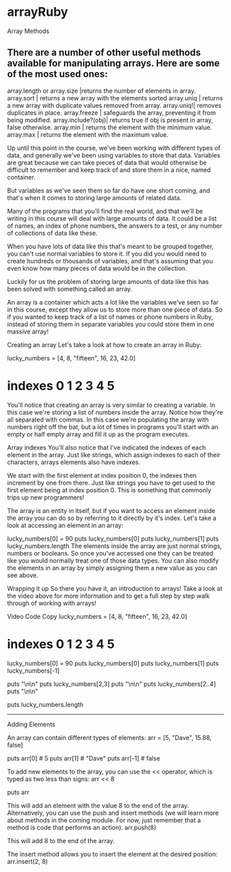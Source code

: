 # arrayRuby
Array Methods

There are a number of other useful methods available for manipulating arrays.
Here are some of the most used ones:
---------------------------------------------------------------------
array.length or array.size |returns the number of elements in array.
array.sort | returns a new array with the elements sorted
array.uniq | returns a new array with duplicate values removed from array.
array.uniq!| removes duplicates in place.
array.freeze | safeguards the array, preventing it from being modified.
array.include?(obj)| returns true if obj is present in array, false otherwise.
array.min | returns the element with the minimum value.
array.max | returns the element with the maximum value.

Up until this point in the course, we've been working with different types of data, and generally we've been using variables to store that data. Variables are great because we can take pieces of data that would otherwise be difficult to remember and keep track of and store them in a nice, named container.

But variables as we've seen them so far do have one short coming, and that's when it comes to storing large amounts of related data.

Many of the programs that you'll find the real world, and that we'll be writing in this course will deal with large amounts of data. It could be a list of names, an index of phone numbers, the answers to a test, or any number of collections of data like these.

When you have lots of data like this that's meant to be grouped together, you can't use normal variables to store it. If you did you would need to create hundreds or thousands of variables, and that's assuming that you even know how many pieces of data would be in the collection.

Luckily for us the problem of storing large amounts of data like this has been solved with something called an array.

An array is a container which acts a lot like the variables we've seen so far in this course, except they allow us to store more than one piece of data.
So if you wanted to keep track of a list of names or phone numbers in Ruby, instead of storing them in separate variables you could store them in one massive array!

Creating an array
Let's take a look at how to create an array in Ruby:

lucky_numbers = [4, 8, "fifteen", 16, 23, 42.0]
#       indexes  0  1       2      3   4   5
You'll notice that creating an array is very similar to creating a variable. In this case we're storing a list of numbers inside the array. Notice how they're all separated with commas. In this case we're populating the array with numbers right off the bat, but a lot of times in programs you'll start with an empty or half empty array and fill it up as the program executes.

Array indexes
You'll also notice that I've indicated the indexes of each element in the array. Just like strings, which assign indexes to each of their characters, arrays elements also have indexes.

We start with the first element at index position 0, the indexes then increment by one from there. Just like strings you have to get used to the first element being at index position 0. This is something that commonly trips up new programmers!

The array is an entity in itself, but if you want to access an element inside the array you can do so by referring to it directly by it's index. Let's take a look at accessing an element in an array:

lucky_numbers[0] = 90
puts lucky_numbers[0]
puts lucky_numbers[1]
puts lucky_numbers.length
The elements inside the array are just normal strings, numbers or booleans. So once you've accessed one they can be treated like you would normally treat one of those data types. You can also modify the elements in an array by simply assigning them a new value as you can see above.

Wrapping it up
So there you have it, an introduction to arrays! Take a look at the video above for more information and to get a full step by step walk through of working with arrays!

Video Code
Copy
lucky_numbers = [4, 8, "fifteen", 16, 23, 42.0]
#       indexes  0  1       2      3   4   5

lucky_numbers[0] = 90
puts lucky_numbers[0]
puts lucky_numbers[1]
puts lucky_numbers[-1]

puts "\n\n"
puts lucky_numbers[2,3]
puts "\n\n"
puts lucky_numbers[2..4]
puts "\n\n"

puts lucky_numbers.length

---------------------------------------

Adding Elements

An array can contain different types of elements:
arr = [5, "Dave", 15.88, false]

puts arr[0] # 5
puts arr[1] # "Dave"
puts arr[-1] # false


To add new elements to the array, you can use the << operator, which is typed as two less than signs:
arr << 8

puts arr


This will add an element with the value 8 to the end of the array.
Alternatively, you can use the push and insert methods (we will learn more about methods in the coming module. For now, just remember that a method is code that performs an action).
arr.push(8)


This will add 8 to the end of the array.

The insert method allows you to insert the element at the desired position:
arr.insert(2, 8)
